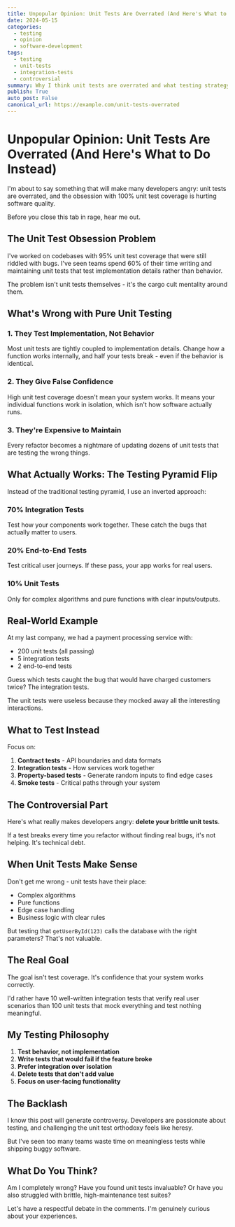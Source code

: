 ```yaml
---
title: Unpopular Opinion: Unit Tests Are Overrated (And Here's What to Do Instead)
date: 2024-05-15
categories:
  - testing
  - opinion
  - software-development
tags:
  - testing
  - unit-tests
  - integration-tests
  - controversial
summary: Why I think unit tests are overrated and what testing strategy actually works.
publish: True
auto_post: False
canonical_url: https://example.com/unit-tests-overrated
---
```

# Unpopular Opinion: Unit Tests Are Overrated (And Here's What to Do Instead)

I'm about to say something that will make many developers angry: unit tests are overrated, and the obsession with 100% unit test coverage is hurting software quality.

Before you close this tab in rage, hear me out.

## The Unit Test Obsession Problem

I've worked on codebases with 95% unit test coverage that were still riddled with bugs. I've seen teams spend 60% of their time writing and maintaining unit tests that test implementation details rather than behavior.

The problem isn't unit tests themselves - it's the cargo cult mentality around them.

## What's Wrong with Pure Unit Testing

### 1. They Test Implementation, Not Behavior
Most unit tests are tightly coupled to implementation details. Change how a function works internally, and half your tests break - even if the behavior is identical.

### 2. They Give False Confidence
High unit test coverage doesn't mean your system works. It means your individual functions work in isolation, which isn't how software actually runs.

### 3. They're Expensive to Maintain
Every refactor becomes a nightmare of updating dozens of unit tests that are testing the wrong things.

## What Actually Works: The Testing Pyramid Flip

Instead of the traditional testing pyramid, I use an inverted approach:

### 70% Integration Tests
Test how your components work together. These catch the bugs that actually matter to users.

### 20% End-to-End Tests
Test critical user journeys. If these pass, your app works for real users.

### 10% Unit Tests
Only for complex algorithms and pure functions with clear inputs/outputs.

## Real-World Example

At my last company, we had a payment processing service with:
- 200 unit tests (all passing)
- 5 integration tests
- 2 end-to-end tests

Guess which tests caught the bug that would have charged customers twice? The integration tests.

The unit tests were useless because they mocked away all the interesting interactions.

## What to Test Instead

Focus on:
1. **Contract tests** - API boundaries and data formats
2. **Integration tests** - How services work together
3. **Property-based tests** - Generate random inputs to find edge cases
4. **Smoke tests** - Critical paths through your system

## The Controversial Part

Here's what really makes developers angry: **delete your brittle unit tests**.

If a test breaks every time you refactor without finding real bugs, it's not helping. It's technical debt.

## When Unit Tests Make Sense

Don't get me wrong - unit tests have their place:
- Complex algorithms
- Pure functions
- Edge case handling
- Business logic with clear rules

But testing that `getUserById(123)` calls the database with the right parameters? That's not valuable.

## The Real Goal

The goal isn't test coverage. It's confidence that your system works correctly.

I'd rather have 10 well-written integration tests that verify real user scenarios than 100 unit tests that mock everything and test nothing meaningful.

## My Testing Philosophy

1. **Test behavior, not implementation**
2. **Write tests that would fail if the feature broke**
3. **Prefer integration over isolation**
4. **Delete tests that don't add value**
5. **Focus on user-facing functionality**

## The Backlash

I know this post will generate controversy. Developers are passionate about testing, and challenging the unit test orthodoxy feels like heresy.

But I've seen too many teams waste time on meaningless tests while shipping buggy software.

## What Do You Think?

Am I completely wrong? Have you found unit tests invaluable? Or have you also struggled with brittle, high-maintenance test suites?

Let's have a respectful debate in the comments. I'm genuinely curious about your experiences.